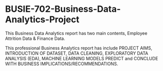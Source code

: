 # BUSIE-702-Business-Data-Analytics-Project

This Business Data Analytics report has two main contents, Employee Attrition Data & Finance Data. 

This professional Business Analytics report has include PROJECT AIMS, INTRODUCTION OF DATASET, DATA CLEANING, EXPLORATORY DATA ANALYSIS (EDA), MACHINE LEARNING MODELS PREDICT and CONCLUDE WITH BUSINESS IMPLICATIONS/RECOMMENDATIONS.
